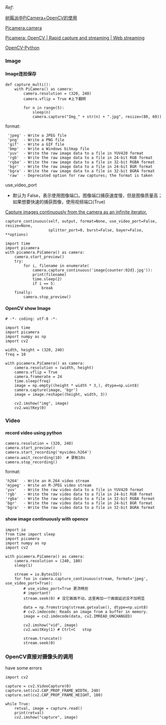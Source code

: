 *Ref*:

[树莓派中PiCamera+OpenCV的使用](https://blog.csdn.net/u012005313/article/details/70244747)

[Picamera.camera](http://picamera.readthedocs.io/en/release-1.13/_modules/picamera/camera.html#PiCamera.capture)

[Picamera: OpenCV | Rapid capture and streaming | Web streaming](http://picamera.readthedocs.io/en/release-1.13/recipes2.html)

[OpenCV-Python](https://docs.opencv.org/master/d6/d00/tutorial_py_root.html)

### Image

#### Image连拍保存
```
def capture_multi():
    with PiCamera() as camera:
        camera.resolution = (320, 240)
        camera.vflip = True #上下翻转

        for n in range(5):
            sleep(n)
            camera.capture("Img_" + str(n) + ".jpg", resize=(80, 60))
```
format:

     'jpeg' - Write a JPEG file
     'png'  - Write a PNG file
     'gif'  - Write a GIF file
     'bmp'  - Write a Windows bitmap file
     'yuv'  - Write the raw image data to a file in YUV420 format
     'rgb'  - Write the raw image data to a file in 24-bit RGB format
     'rgba' - Write the raw image data to a file in 32-bit RGBA format
     'bgr'  - Write the raw image data to a file in 24-bit BGR format
     'bgra' - Write the raw image data to a file in 32-bit BGRA format
     'raw'  - Deprecated option for raw captures; the format is taken

use_video_port 

- 默认为 False，表示使用图像端口。图像端口捕获速度慢，但是图像质量高；
如果想要快速的捕获图像，使用视频端口(True)


[Capture images continuously from the camera as an infinite iterator.](http://picamera.readthedocs.io/en/release-1.13/_modules/picamera/camera.html#PiCamera.capture_continuous)
```
capture_continuous(self, output, format=None, use_video_port=False, resize=None,
                   splitter_port=0, burst=False, bayer=False, **options)
                   
import time
import picamera
with picamera.PiCamera() as camera:
    camera.start_preview()
    try:
        for i, filename in enumerate(
            camera.capture_continuous('image{counter:02d}.jpg')):
            print(filename)
            time.sleep(2)
            if i == 5:
                break
    finally:
        camera.stop_preview()                   
```

#### OpenCV show Image
```
# -*- coding: utf-8 -*-

import time
import picamera
import numpy as np
import cv2

width, height = (320, 240)
freq = 10

with picamera.PiCamera() as camera:
    camera.resolution = (width, height)
    camera.vflip = True
    camera.framerate = 24
    time.sleep(freq)
    image = np.empty((height * width * 3,), dtype=np.uint8)
    camera.capture(image, 'bgr')
    image = image.reshape((height, width, 3))

    cv2.imshow("img", image)
    cv2.waitKey(0)
```


### Video

#### record video using python
```
camera.resolution = (320, 240)
camera.start_preview()
camera.start_recording('myvideo.h264')
camera.wait_recording(10)  # 录制10s
camera.stop_recording()
```

format:

    'h264'  - Write an H.264 video stream
    'mjpeg' - Write an M-JPEG video stream
    'yuv'   - Write the raw video data to a file in YUV420 format
    'rgb'   - Write the raw video data to a file in 24-bit RGB format
    'rgba'  - Write the raw video data to a file in 32-bit RGBA format
    'bgr'   - Write the raw video data to a file in 24-bit BGR format
    'bgra'  - Write the raw video data to a file in 32-bit BGRA format
    
#### show image continuously with opencv
```
import io
from time import sleep
import picamera
import numpy as np
import cv2

with picamera.PiCamera() as camera:
    camera.resolution = (240, 180)
    sleep(1)

    stream = io.BytesIO()
    for foo in camera.capture_continuous(stream, format='jpeg', use_video_port=True):
        # use_video_port=True 更流畅些
        # important!
        stream.seek(0) # 没它画面不动，这里再加一个画面延迟没不加明显
        
        data = np.fromstring(stream.getvalue(), dtype=np.uint8)
        # cv2.imdecode: Reads an image from a buffer in memory.
        image = cv2.imdecode(data, cv2.IMREAD_UNCHANGED)

        cv2.imshow("vid", image)
        cv2.waitKey(1) # Ctrl+C   stop
     
        stream.truncate()
        stream.seek(0)
```

### OpenCV直接对摄像头的调用
have some errors
```
import cv2

capture = cv2.VideoCapture(0)
capture.set(cv2.CAP_PROP_FRAME_WIDTH, 240)
capture.set(cv2.CAP_PROP_FRAME_HEIGHT, 180)

while True:
    retval, image = capture.read()
    print(retval)
    cv2.imshow("capture", image)
```    
